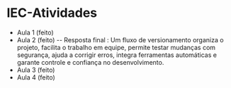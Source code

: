 # IEC-Atividades

- Aula 1 (feito)
- Aula 2 (feito) -- Resposta final : Um fluxo de versionamento organiza o projeto, facilita o trabalho em equipe, permite testar mudanças com segurança, ajuda a corrigir erros, integra ferramentas automáticas e garante controle e confiança no desenvolvimento.
- Aula 3 (feito)
- Aula 4 (feito)
